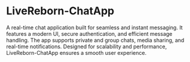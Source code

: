 # LiveReborn-ChatApp
A real-time chat application built for seamless and instant messaging. It features a modern UI, secure authentication, and efficient message handling. The app supports private and group chats, media sharing, and real-time notifications. Designed for scalability and performance, LiveReborn-ChatApp ensures a smooth user experience.

